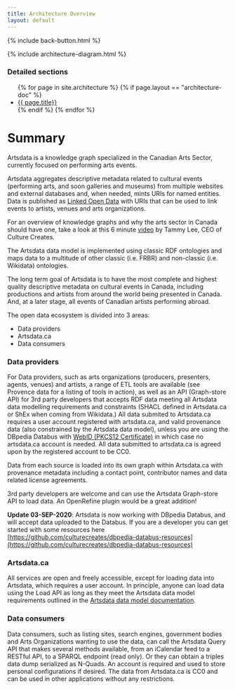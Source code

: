 ```yaml
---
title: Architecture Overview
layout: default
---
```

<p>{% include back-button.html %}</p>

{% include architecture-diagram.html %}

### Detailed sections
<ul>
{% for page in site.architecture %}
  {% if page.layout == "architecture-doc" %}
   <li> <a href="{{ base }}{{ page.url }}"> {{ page.title}}</a></li>
  {% endif %}
{% endfor %}
</ul>

Summary
=========
Artsdata is a knowledge graph specialized in the Canadian Arts Sector, currently focused on performing arts events. 

Artsdata aggregates descriptive metadata related to cultural events (performing arts, and soon galleries and museums) from multiple websites and external databases and, when needed, mints URIs for named entities. Data is published as [Linked Open Data](https://en.wikipedia.org/wiki/Linked_data) with URIs that can be used to link events to artists, venues and arts organizations.

For an overview of knowledge graphs and why the arts sector in Canada should have one, take a look at this 6 minute [video](https://youtu.be/Brqa4T0JNMk) by Tammy Lee, CEO of Culture Creates. 

The Artsdata data model is implemented using classic RDF ontologies and maps data to a multitude of other classic (i.e. FRBR) and non-classic (i.e. Wikidata) ontologies.

The long term goal of Artsdata is to have the most complete and highest quality descriptive metadata on cultural events in Canada, including productions and artists from around the world being presented in Canada. And, at a later stage, all events of Canadian artists performing abroad.

The open data ecosystem is divided into 3 areas:
* Data providers
* Artsdata.ca
* Data consumers

### Data providers

For Data providers, such as arts organizations (producers, presenters, agents, venues) and artists, a range of ETL tools are available (see Provence data for a listing of tools in action), as well as an API (Graph-store API) for 3rd party developers that accepts RDF data meeting all Artsdata data modelling requirements and constraints (SHACL defined in Artsdata.ca or ShEx when coming from Wikidata.)  All data submited to Artsdata.ca requires a user account registered with artsdata.ca, and valid provenance data (also constrained by the Artsdata data model), unless you are using the DBpedia Databus with [WebID (PKCS12 Certificate)](https://github.com/dbpedia/webid#why-webid) in which case no artsdata.ca account is needed. All data submitted to artsdata.ca is agreed upon by the registered account to be CC0.

Data from each source is loaded into its own graph within Artsdata.ca with provenance metadata including a contact point, contributor names and data related license agreements. 

3rd party developers are welcome and can use the Artsdata Graph-store API to load data.  An OpenRefine plugin would be a great addition!

**Update 03-SEP-2020**: Artsdata is now working with DBpedia Databus, and will accept data uploaded to the Databus. If you are a developer you can get started with some resources here [https://github.com/culturecreates/dbpedia-databus-resources](https://github.com/culturecreates/dbpedia-databus-resources)


### Artsdata.ca

 All services are open and freely accessible, except for loading data into Artsdata, which requires a user account.  In principle, anyone can load data using the Load API as long as they meet the Artsdata data model requirements outlined in the [Artsdata data model documentation](https://culturecreates.github.io/artsdata-data-model).

### Data consumers

Data consumers, such as listing sites, search engines, government bodies and Arts Organizations wanting to use the data, can call the Artsdata Query API that makes several methods available, from an iCalendar feed to a RESTful API, to a SPARQL endpoint (read only). Or they can obtain a triples data dump serialized as N-Quads. An account is required and used to store personal configurations if desired. The data from Artsdata.ca is CC0 and can be used in other applications without any restrictions.



